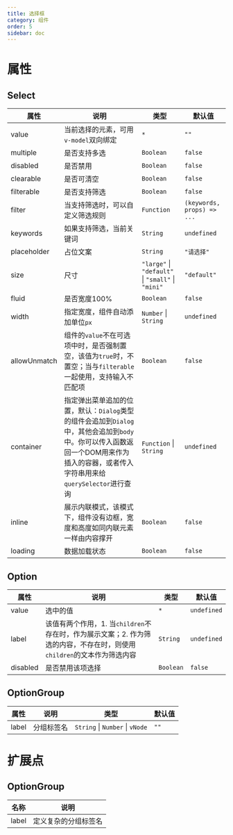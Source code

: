 ```yaml
---
title: 选择框
category: 组件
order: 5
sidebar: doc
---
```


# 属性

## Select

| 属性 | 说明 | 类型 | 默认值 |
| --- | --- | --- | --- |
| value | 当前选择的元素，可用`v-model`双向绑定 | `*` | `""` |
| multiple | 是否支持多选 | `Boolean` | `false` |
| disabled | 是否禁用 | `Boolean` | `false` |
| clearable | 是否可清空 | `Boolean` | `false` |
| filterable | 是否支持筛选 | `Boolean` | `false` |
| filter | 当支持筛选时，可以自定义筛选规则 | `Function` | `(keywords, props) => ...` |
| keywords | 如果支持筛选，当前关键词 | `String` | `undefined` |
| placeholder | 占位文案 | `String` | `"请选择"` |
| size | 尺寸 | `"large"` &#124; `"default"` &#124; `"small"` &#124; `"mini"` | `"default"` |
| fluid | 是否宽度100% | `Boolean` | `false` |
| width | 指定宽度，组件自动添加单位`px` | `Number` &#124; `String` | `undefined` | 
| allowUnmatch | 组件的`value`不在可选项中时，是否强制置空，该值为`true`时，不置空；当与`filterable`一起使用，支持输入不匹配项 | `Boolean` | `false` |
| container | 指定弹出菜单追加的位置，默认：`Dialog`类型的组件会追加到`Dialog`中，其他会追加到`body`中。你可以传入函数返回一个DOM用来作为插入的容器，或者传入字符串用来给`querySelector`进行查询 | `Function` &#124; `String` | `undefined` |
| inline | 展示内联模式，该模式下，组件没有边框，宽度和高度如同内联元素一样由内容撑开 | `Boolean` | `false` |
| loading | 数据加载状态 | `Boolean` | `false` |

## Option

| 属性 | 说明 | 类型 | 默认值 |
| --- | --- | --- | --- |
| value | 选中的值 | `*` | `undefined` |
| label | 该值有两个作用，1. 当`children`不存在时，作为展示文案；2. 作为筛选的内容，不存在时，则使用`children`的文本作为筛选内容 | `String`  | `undefined` |
| disabled | 是否禁用该项选择 | `Boolean` | `false` |

## OptionGroup

| 属性 | 说明 | 类型 | 默认值 |
| --- | --- | --- | --- |
| label | 分组标签名 | `String` &#124; `Number` &#124; `vNode` | `""` |


# 扩展点

## OptionGroup

| 名称 | 说明 |
| --- | --- |
| label | 定义复杂的分组标签名 |


